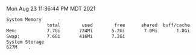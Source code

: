 Mon Aug 23 11:36:44 PM MDT 2021
```bash
System Memory
               total        used        free      shared  buff/cache   available
Mem:           7.7Gi       724Mi       5.2Gi       7.0Mi       1.8Gi       6.6Gi
Swap:          7.6Gi       416Mi       7.2Gi
System Storage
627M	.
```
